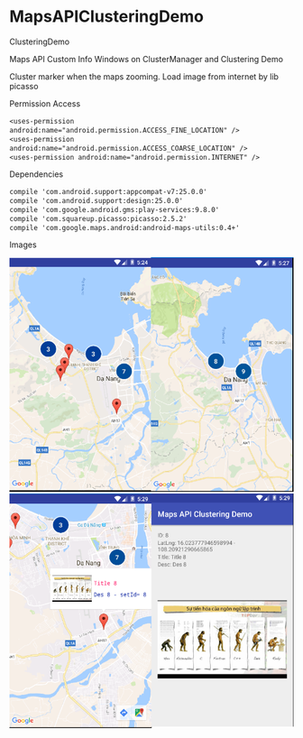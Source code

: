 # MapsAPIClusteringDemo
ClusteringDemo

Maps API Custom Info Windows on ClusterManager and Clustering Demo

Cluster marker when the maps zooming. Load image from internet by lib picasso

Permission Access 

    <uses-permission android:name="android.permission.ACCESS_FINE_LOCATION" />
    <uses-permission android:name="android.permission.ACCESS_COARSE_LOCATION" />
    <uses-permission android:name="android.permission.INTERNET" />
    
Dependencies

    compile 'com.android.support:appcompat-v7:25.0.0'
    compile 'com.android.support:design:25.0.0'
    compile 'com.google.android.gms:play-services:9.8.0' 
    compile 'com.squareup.picasso:picasso:2.5.2'
    compile 'com.google.maps.android:android-maps-utils:0.4+'
    
Images

![alt tag](https://raw.githubusercontent.com/trongcong/MapsAPIClusteringDemo/master/image/12.PNG)
![alt tag](https://raw.githubusercontent.com/trongcong/MapsAPIClusteringDemo/master/image/34.PNG)

